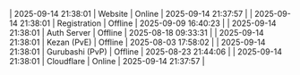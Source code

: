 | 2025-09-14 21:38:01 | Website | Online | 2025-09-14 21:37:57 |
| 2025-09-14 21:38:01 | Registration | Offline | 2025-09-09 16:40:23 |
| 2025-09-14 21:38:01 | Auth Server | Offline | 2025-08-18 09:33:31 |
| 2025-09-14 21:38:01 | Kezan (PvE) | Offline | 2025-08-03 17:58:02 |
| 2025-09-14 21:38:01 | Gurubashi (PvP) | Offline | 2025-08-23 21:44:06 |
| 2025-09-14 21:38:01 | Cloudflare | Online | 2025-09-14 21:37:57 |
